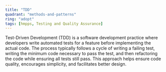 ```yaml
---
title: "TDD"
quadrant: "methods-and-patterns"
ring: "adopt"
tags: [hmpps, Testing and Quality Assurance]
---
```


Test-Driven Development (TDD) is a software development practice where developers write automated tests for a feature before implementing the actual code. The process typically follows a cycle of writing a failing test, writing the minimum code necessary to pass the test, and then refactoring the code while ensuring all tests still pass. This approach helps ensure code quality, encourages simplicity, and facilitates better design.
